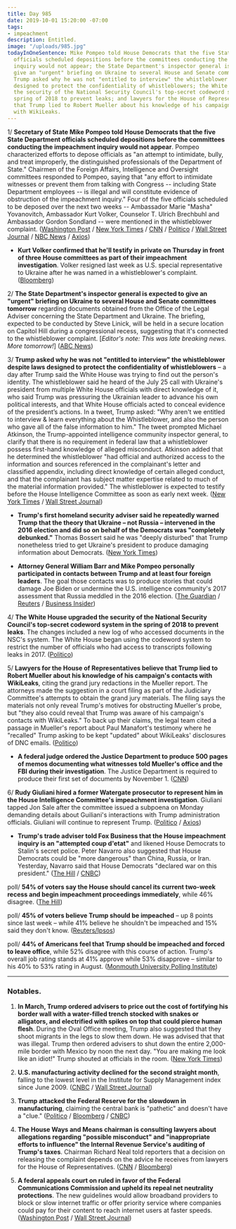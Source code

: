 ```yaml
---
title: Day 985
date: 2019-10-01 15:20:00 -07:00
tags:
- impeachment
description: Entitled.
image: "/uploads/985.jpg"
todayInOneSentence: Mike Pompeo told House Democrats that the five State Department
  officials scheduled depositions before the committees conducting the impeachment
  inquiry would not appear; the State Department's inspector general is expected to
  give an "urgent" briefing on Ukraine to several House and Senate committees tomorrow;
  Trump asked why he was not "entitled to interview" the whistleblower despite laws
  designed to protect the confidentiality of whistleblowers; the White House upgraded
  the security of the National Security Council's top-secret codeword system in the
  spring of 2018 to prevent leaks; and lawyers for the House of Representatives believe
  that Trump lied to Robert Mueller about his knowledge of his campaign's contacts
  with WikiLeaks.
---
```


1/ **Secretary of State Mike Pompeo told House Democrats that the five State Department officials scheduled depositions before the committees conducting the impeachment inquiry would not appear**. Pompeo characterized efforts to depose officials as "an attempt to intimidate, bully, and treat improperly, the distinguished professionals of the Department of State." Chairmen of the Foreign Affairs, Intelligence and Oversight committees responded to Pompeo, saying that "any effort to intimidate witnesses or prevent them from talking with Congress -- including State Department employees -- is illegal and will constitute evidence of obstruction of the impeachment inquiry." Four of the five officials scheduled to be deposed over the next two weeks -- Ambassador Marie "Masha" Yovanovitch, Ambassador Kurt Volker, Counselor T. Ulrich Brechbuhl and Ambassador Gordon Sondland -- were mentioned in the whistleblower complaint. ([Washington Post](https://www.washingtonpost.com/national-security/pompeo-says-state-dept-officials-wont-show-up-for-scheduled-impeachment-depositions-this-week/2019/10/01/b350f8a2-e459-11e9-a331-2df12d56a80b_story.html) / [New York Times](https://www.nytimes.com/2019/10/01/us/politics/trump-impeachment-pompeo.html) / [CNN](https://www.cnn.com/2019/10/01/politics/pompeo-accuses-democrats-intimidation/index.html) / [Politico](https://www.politico.com/news/2019/10/01/mike-pompeo-impeachment-probe-014708) / [Wall Street Journal](https://www.wsj.com/articles/pompeo-vows-to-block-efforts-to-bully-state-department-officials-to-testify-about-ukraine-11569940841) / [NBC News](https://www.nbcnews.com/politics/trump-impeachment-inquiry/pompeo-accuses-house-democrats-trying-bully-officials-testifying-impeachment-inquiry-n1060776) / [Axios](https://www.axios.com/mike-pompeo-ukraine-investigation-house-depositions-43ddb939-4891-4bbe-a574-8eb79c2e8d94.html))

* **Kurt Volker confirmed that he'll testify in private on Thursday in front of three House committees as part of their impeachment investigation**. Volker resigned last week as U.S. special representative to Ukraine after he was named in a whistleblower's complaint. ([Bloomberg](https://www.bloomberg.com/news/articles/2019-10-01/pompeo-rejects-panel-s-deposition-request-impeachment-update-k17zomnt))

2/ **The State Department's inspector general is expected to give an "urgent" briefing on Ukraine to several House and Senate committees tomorrow** regarding documents obtained from the Office of the Legal Adviser concerning the State Department and Ukraine. The briefing, expected to be conducted by Steve Linick, will be held in a secure location on Capitol Hill during a congressional recess, suggesting that it's connected to the whistleblower complaint. \[*Editor's note: This was late breaking news. More tomorrow!*\] ([ABC News](https://abcnews.go.com/Politics/state-dept-inspector-general-expected-urgent-ukraine-briefing/story?id=65991911))

3/ **Trump asked why he was not "entitled to interview" the whistleblower despite laws designed to protect the confidentiality of whistleblowers** – a day after Trump said the White House was trying to find out the person's identity. The whistleblower said he heard of the July 25 call with Ukraine's president from multiple White House officials with direct knowledge of it, who said Trump was pressuring the Ukrainian leader to advance his own political interests, and that White House officials acted to conceal evidence of the president’s actions. In a tweet, Trump asked: "Why aren't we entitled to interview & learn everything about the Whistleblower, and also the person who gave all of the false information to him." The tweet prompted Michael Atkinson, the Trump-appointed intelligence community inspector general, to clarify that there is no requirement in federal law that a whistleblower possess first-hand knowledge of alleged misconduct. Atkinson added that he determined the whistleblower "had official and authorized access to the information and sources referenced in the complainant's letter and classified appendix, including direct knowledge of certain alleged conduct, and that the complainant has subject matter expertise related to much of the material information provided." The whistleblower is expected to testify before the House Intelligence Committee as soon as early next week. ([New York Times](https://www.nytimes.com/2019/10/01/us/politics/trump-whistleblower.html) / [Wall Street Journal](https://www.wsj.com/articles/trump-again-attacks-whistleblower-as-lawmakers-defend-his-confidentiality-11569947053))

* **Trump's first homeland security adviser said he repeatedly warned Trump that the theory that Ukraine – not Russia – intervened in the 2016 election and did so on behalf of the Democrats was "completely debunked."** Thomas Bossert said he was "deeply disturbed" that Trump nonetheless tried to get Ukraine's president to produce damaging information about Democrats. ([New York Times](https://www.nytimes.com/2019/09/29/us/politics/tom-bossert-trump-ukraine.html))

* **Attorney General William Barr and Mike Pompeo personally participated in contacts between Trump and at least four foreign leaders**. The goal those contacts was to produce stories that could damage Joe Biden or undermine the U.S. intelligence community's 2017 assessment that Russia meddled in the 2016 election. ([The Guardian](https://www.theguardian.com/us-news/2019/sep/30/barr-pompeo-trump-ukraine-australia-2020) / [Reuters](https://www.reuters.com/article/us-usa-trump-whistleblower-barr-idUSKBN1WF2A6) / [Business Insider](https://www.businessinsider.com/intel-veterans-react-barr-requests-foreign-officials-russia-probe-origins-2019-9))

4/ **The White House upgraded the security of the National Security Council's top-secret codeword system in the spring of 2018 to prevent leaks**. The changes included a new log of who accessed documents in the NSC's system. The White House began using the codeword system to restrict the number of officials who had access to transcripts following leaks in 2017. ([Politico](https://www.politico.com/news/2019/10/01/white-house-trump-leaks-code-015194))

5/ **Lawyers for the House of Representatives believe that Trump lied to Robert Mueller about his knowledge of his campaign's contacts with WikiLeaks**, citing the grand jury redactions in the Mueller report. The attorneys made the suggestion in a court filing as part of the Judiciary Committee's attempts to obtain the grand jury materials. The filing says the materials not only reveal Trump's motives for obstructing Mueller's probe, but "they also could reveal that Trump was aware of his campaign's contacts with WikiLeaks." To back up their claims, the legal team cited a passage in Mueller's report about Paul Manafort's testimony where he "recalled" Trump asking to be kept "updated" about WikiLeaks' disclosures of DNC emails. ([Politico](https://www.politico.com/story/2019/09/30/trump-mueller-house-democrats-lie-1520156))

* **A federal judge ordered the Justice Department to produce 500 pages of memos documenting what witnesses told Mueller's office and the FBI during their investigation**. The Justice Department is required to produce their first set of documents by November 1. ([CNN](https://www.cnn.com/2019/10/01/politics/mueller-fbi-witnesses/))

6/ **Rudy Giuliani hired a former Watergate prosecutor to represent him in the House Intelligence Committee's impeachment investigation**. Giuliani tapped Jon Sale after the committee issued a subpoena on Monday demanding details about Guiliani's interactions with Trump administration officials. Giuliani will continue to represent Trump. ([Politico](https://www.politico.com/news/2019/10/01/rudy-giuliani-hires-attorney-trump-impeachment-probe-015172) / [Axios](https://www.axios.com/rudy-giuliani-lawyer-ukraine-investigation-7b8fd109-d9da-45c4-a689-bfd9b1a50f2c.html))

* **Trump's trade adviser told Fox Business that the House impeachment inquiry is an "attempted coup d'etat"** and likened House Democrats to Stalin's secret police. Peter Navarro also suggested that House Democrats could be "more dangerous" than China, Russia, or Iran. Yesterday, Navarro said that House Democrats "declared war on this president." ([The Hill](https://thehill.com/homenews/administration/463875-white-house-adviser-trump-impeachment-push-could-be-more-dangerous) / [CNBC](https://www.cnbc.com/2019/09/30/peter-navarro-says-congress-has-declared-war-on-president-trump.html))

poll/ **54% of voters say the House should cancel its current two-week recess and begin impeachment proceedings immediately**, while 46% disagree. ([The Hill](https://thehill.com/hilltv/rising/463676-poll-54-percent-say-democrats-should-cancel-recess-start-impeachment))

poll/ **45% of voters believe Trump should be impeached** – up 8 points since last week – while 41% believe he shouldn't be impeached and 15% said they don't know. ([Reuters/Ipsos](https://www.reuters.com/article/us-usa-trump-whistleblower-poll-idUSKBN1WF27P))

poll/ **44% of Americans feel that Trump should be impeached and forced to leave office**, while 52% disagree with this course of action. Trump's overall job rating stands at 41% approve while 53% disapprove – similar to his 40% to 53% rating in August. ([Monmouth University Polling Institute](https://www.monmouth.edu/polling-institute/reports/monmouthpoll_us_100119/))

---

### Notables.

1. **In March, Trump ordered advisers to price out the cost of fortifying his border wall with a water-filled trench stocked with snakes or alligators, and electrified with spikes on top that could pierce human flesh**. During the Oval Office meeting, Trump also suggested that they shoot migrants in the legs to slow them down. He was advised that that was illegal. Trump then ordered advisers to shut down the entire 2,000-mile border with Mexico by noon the next day. "You are making me look like an idiot!" Trump shouted at officials in the room. ([New York Times](https://www.nytimes.com/2019/10/01/us/politics/trump-border-wars.html))

2. **U.S. manufacturing activity declined for the second straight month**, falling to the lowest level in the Institute for Supply Management index since June 2009. ([CNBC](https://www.cnbc.com/2019/10/01/us-manufacturing-economy-contracts-to-worst-level-in-a-decade.html) / [Wall Street Journal](https://www.wsj.com/articles/global-trade-set-for-weakest-year-since-crisis-11569924455))

3. **Trump attacked the Federal Reserve for the slowdown in manufacturing**, claiming the central bank is "pathetic" and doesn't have a "clue." ([Politico](https://www.politico.com/news/2019/10/01/trump-trade-war-federal-reserve-014846) / [Bloomberg](https://www.bloomberg.com/news/articles/2019-10-01/trump-assails-fed-after-manufacturing-data-takes-a-nose-dive) / [CNBC](https://www.cnbc.com/2019/10/01/trump-targets-pathetic-fed-after-worst-manufacturing-reading-in-a-decade.html))

4. **The House Ways and Means chairman is consulting lawyers about allegations regarding "possible misconduct" and "inappropriate efforts to influence" the Internal Revenue Service's auditing of Trump's taxes**. Chairman Richard Neal told reporters that a decision on releasing the complaint depends on the advice he receives from lawyers for the House of Representatives. ([CNN](https://www.cnn.com/2019/10/01/politics/irs-letter-richard-neal-mnuchin/index.html) / [Bloomberg](https://www.bloomberg.com/news/articles/2019-09-27/democrat-weighs-releasing-complaint-about-irs-trump-tax-audit))

5. **A federal appeals court on ruled in favor of the Federal Communications Commission and upheld its repeal net neutrality protections**. The new guidelines would allow broadband providers to block or slow internet traffic or offer priority service where companies could pay for their content to reach internet users at faster speeds. ([Washington Post](https://www.washingtonpost.com/technology/2019/10/01/appeals-court-upholds-trump-administrations-cancelling-net-neutrality-rules/) / [Wall Street Journal](https://www.wsj.com/articles/fcc-rollback-of-net-neutrality-rules-is-partly-upheld-by-appeals-court-11569942446))
